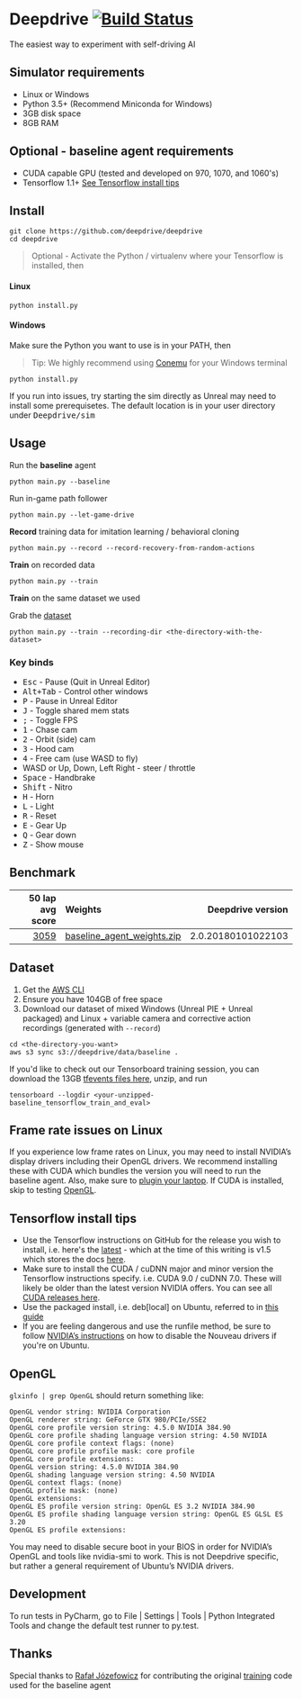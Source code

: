 # Deepdrive [![Build Status](https://travis-ci.com/crizCraig/deepdrive-agents-beta.svg?token=hcA6yn9X8yYZspyyCMpp&branch=master)](https://travis-ci.com/crizCraig/deepdrive-agents-beta)

The easiest way to experiment with self-driving AI

## Simulator requirements

- Linux or Windows
- Python 3.5+ (Recommend Miniconda for Windows)
- 3GB disk space
- 8GB RAM

## Optional - baseline agent requirements

- CUDA capable GPU (tested and developed on 970, 1070, and 1060's)
- Tensorflow 1.1+ [See Tensorflow install tips](#tensorflow-install-tips)

## Install

```
git clone https://github.com/deepdrive/deepdrive
cd deepdrive
```

> Optional - Activate the Python / virtualenv where your Tensorflow is installed, then

#### Linux
```
python install.py
```

#### Windows
Make sure the Python you want to use is in your PATH, then

> Tip: We highly recommend using [Conemu](https://conemu.github.io/) for your Windows terminal

```
python install.py
```

If you run into issues, try starting the sim directly as Unreal may need to install some prerequisetes. The default location is in your user directory under <kbd>Deepdrive/sim</kbd>

## Usage

Run the **baseline** agent
```
python main.py --baseline
```

Run in-game path follower
```
python main.py --let-game-drive
```

**Record** training data for imitation learning / behavioral cloning
```
python main.py --record --record-recovery-from-random-actions
```

**Train** on recorded data
```
python main.py --train
```

**Train** on the same dataset we used 

Grab the [dataset](#dataset)
```
python main.py --train --recording-dir <the-directory-with-the-dataset>
```

### Key binds 

* <kbd>Esc</kbd> - Pause (Quit in Unreal Editor)
* <kbd>Alt+Tab</kbd> - Control other windows
* <kbd>P</kbd> - Pause in Unreal Editor
* <kbd>J</kbd> - Toggle shared mem stats
* <kbd>;</kbd> - Toggle FPS
* <kbd>1</kbd> - Chase cam
* <kbd>2</kbd> - Orbit (side) cam
* <kbd>3</kbd> - Hood cam
* <kbd>4</kbd> - Free cam (use WASD to fly)
* WASD or Up, Down, Left Right - steer / throttle
* <kbd>Space</kbd> - Handbrake
* <kbd>Shift</kbd> - Nitro
* <kbd>H</kbd> - Horn
* <kbd>L</kbd> - Light
* <kbd>R</kbd> - Reset
* <kbd>E</kbd> - Gear Up
* <kbd>Q</kbd> - Gear down
* <kbd>Z</kbd> - Show mouse


## Benchmark



| 50 lap avg score  | Weights |  Deepdrive version |
| ---:   | :---    |   ---: |
|[3059](https://d1y4edi1yk5yok.cloudfront.net/benchmarks/2018-01-02__09-49-03PM.csv)|[baseline_agent_weights.zip](https://d1y4edi1yk5yok.cloudfront.net/weights/baseline_agent_weights.zip)|2.0.20180101022103|

## Dataset

1. Get the [AWS CLI](https://github.com/aws/aws-cli)
2. Ensure you have 104GB of free space
3. Download our dataset of mixed Windows (Unreal PIE + Unreal packaged) and Linux + variable camera and corrective action recordings 
(generated with `--record`)
```
cd <the-directory-you-want>
aws s3 sync s3://deepdrive/data/baseline .
```

If you'd like to check out our Tensorboard training session, you can download the 13GB
[tfevents files here](https://d1y4edi1yk5yok.cloudfront.net/tensorflow/baseline_tensorflow_train_and_eval.zip),
unzip, and run

```
tensorboard --logdir <your-unzipped-baseline_tensorflow_train_and_eval>
```

## Frame rate issues on Linux

If you experience low frame rates on Linux, you may need to install NVIDIA’s display drivers including their OpenGL drivers. We recommend installing these with CUDA which bundles the version you will need to run the baseline agent. Also, make sure to [plugin your laptop](https://help.ubuntu.com/community/PowerManagement/ReducedPower). If CUDA is installed, skip to testing [OpenGL](#opengl).

## Tensorflow install tips

- Use the Tensorflow instructions on GitHub for the release you wish to install, i.e. here's the [latest](https://github.com/tensorflow/tensorflow/releases/latest) - which at the time of this writing is v1.5 which stores the docs [here](https://github.com/tensorflow/tensorflow/blob/v1.5.0/tensorflow/docs_src/install/install_windows.md).
- Make sure to install the CUDA / cuDNN major and minor version the Tensorflow instructions specify.  i.e. CUDA 9.0 / cuDNN 7.0. These will likely be older than the latest version NVIDIA offers. You can see all [CUDA  releases here](https://developer.nvidia.com/cuda-toolkit-archive).
- Use the packaged install, i.e. deb[local] on Ubuntu, referred to in [this guide](http://docs.nvidia.com/cuda/cuda-installation-guide-linux/index.html)
- If you are feeling dangerous and use the runfile method, be sure to follow [NVIDIA’s instructions](http://docs.nvidia.com/cuda/cuda-installation-guide-linux/index.html) on how to disable the Nouveau drivers if you're on Ubuntu.

## OpenGL

`glxinfo | grep OpenGL` should return something like:
```
OpenGL vendor string: NVIDIA Corporation
OpenGL renderer string: GeForce GTX 980/PCIe/SSE2
OpenGL core profile version string: 4.5.0 NVIDIA 384.90
OpenGL core profile shading language version string: 4.50 NVIDIA
OpenGL core profile context flags: (none)
OpenGL core profile profile mask: core profile
OpenGL core profile extensions:
OpenGL version string: 4.5.0 NVIDIA 384.90
OpenGL shading language version string: 4.50 NVIDIA
OpenGL context flags: (none)
OpenGL profile mask: (none)
OpenGL extensions:
OpenGL ES profile version string: OpenGL ES 3.2 NVIDIA 384.90
OpenGL ES profile shading language version string: OpenGL ES GLSL ES 3.20
OpenGL ES profile extensions:
```
You may need to disable secure boot in your BIOS in order for NVIDIA’s OpenGL and tools like nvidia-smi to work. This is not Deepdrive specific, but rather a general requirement of Ubuntu’s NVIDIA drivers.


## Development

To run tests in PyCharm, go to File | Settings | Tools | Python Integrated Tools and change the default test runner 
to py.test.


## Thanks

Special thanks to [Rafał Józefowicz](https://scholar.google.com/citations?user=C7zfAI4AAAAJ) for contributing the original [training](#tensorflow_agent/train) code used for the baseline agent

